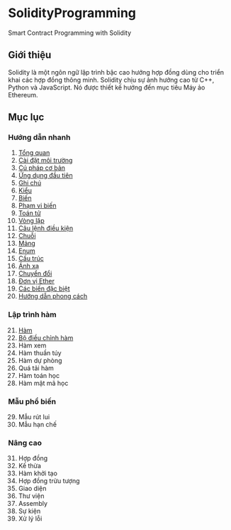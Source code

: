 # SolidityProgramming

 Smart Contract Programming with Solidity

## Giới thiệu

Solidity là một ngôn ngữ lập trình bậc cao hướng hợp đồng dùng cho triển khai các hợp đồng thông minh. Solidity chịu sự ảnh hưởng cao từ C++, Python và JavaScript. Nó được thiết kế hướng đến mục tiêu Máy ảo Ethereum.

## Mục lục

### Hướng dẫn nhanh

1. [Tổng quan](1_Overview.md)
2. [Cài đặt môi trường](2_EnvironmentSetup.md)
3. [Cú pháp cơ bản](3_BasicSyntax.md)
4. [Ứng dụng đầu tiên](4_FirstApplication.md)
5. [Ghi chú](5_Comments.md)
6. [Kiểu](6_Types.md)
7. [Biến](7_Variables.md)
8. [Phạm vi biến](8_VariableScope.md)
9. [Toán tử](9_Operators.md)
10. [Vòng lặp](10_Loops.md)
11. [Câu lệnh điều kiện](11_DecisionMaking.md)
12. [Chuỗi](12_Strings.md)
13. [Mảng](13_Arrays.md)
14. [Enum](14_Enums.md)
15. [Cấu trúc](15_Structs.md)
16. [Ánh xạ](16_Mappings.md)
17. [Chuyển đổi](17_Conversions.md)
18. [Đơn vị Ether](18_EtherUnits.md)
19. [Các biến đặc biệt](19_SpecialVariables.md)
20. [Hướng dẫn phong cách](20_StyleGuide.md)

### Lập trình hàm

21. [Hàm](21_Functions.md)
22. [Bộ điều chỉnh hàm](22_FunctionModifiers.md)
23. Hàm xem
24. Hàm thuần túy
25. Hàm dự phòng
26. Quá tải hàm
27. Hàm toán học
28. Hàm mật mã học

### Mẫu phổ biến

29. Mẫu rút lui
30. Mẫu hạn chế

### Nâng cao

31. Hợp đồng
32. Kế thừa
33. Hàm khởi tạo
34. Hợp đồng trừu tượng
35. Giao diện
36. Thư viện
37. Assembly
38. Sự kiện
39. Xử lý lỗi